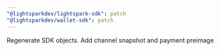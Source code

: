 ```yaml
---
"@lightsparkdev/lightspark-sdk": patch
"@lightsparkdev/wallet-sdk": patch
---
```


Regenerate SDK objects. Add channel snapshot and payment preimage
